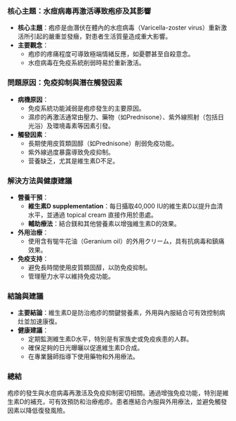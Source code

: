 ### 核心主題：水痘病毒再激活導致疱疹及其影響

- **核心主題**：疱疹是由潛伏在體內的水痘病毒（Varicella-zoster virus）重新激活所引起的嚴重並發癥，對患者生活質量造成重大影響。
- **主要觀念**：
  - 疱疹的疼痛程度可導致極端情緒反應，如憂鬱甚至自殺意念。
  - 水痘病毒在免疫系統削弱時易於重新激活。

### 問題原因：免疫抑制與潛在觸發因素

- **病機原因**：
  - 免疫系統功能減弱是疱疹發生的主要原因。
  - 濕疹的再激活通常由壓力、藥物（如Prednisone）、紫外線照射（包括日光浴）及環境毒素等因素引發。
- **觸發因素**：
  - 長期使用皮質類固醇（如Prednisone）削弱免疫功能。
  - 紫外線過度暴露導致免疫抑制。
  - 营養缺乏，尤其是維生素D不足。

### 解決方法與健康建議

- **營養干預**：
  - **維生素D supplementation**：每日攝取40,000 IU的維生素D以提升血清水平，並通過 topical cream 直接作用於患處。
  - **輔助療法**：結合鎂和其他營養素以增強維生素D的效果。
- **外用治療**：
  - 使用含有牻牛花油（Geranium oil）的外用クリーム，具有抗病毒和鎮痛效果。
- **免疫支持**：
  - 避免長時間使用皮質類固醇，以防免疫抑制。
  - 管理壓力水平以維持免疫功能。

### 結論與建議

- **主要結論**：維生素D是防治疱疹的關鍵營養素，外用與內服結合可有效控制病灶並加速康復。
- **健康建議**：
  - 定期監測維生素D水平，特別是有家族史或免疫疾患的人群。
  - 確保足夠的日光曝曬以促進維生素D合成。
  - 在專業醫師指導下使用藥物和外用療法。

### 總結

疱疹的發生與水痘病毒再激活及免疫抑制密切相關。通過增強免疫功能，特別是維生素D的補充，可有效預防和治療疱疹。患者應結合內服與外用療法，並避免觸發因素以降低復發風險。